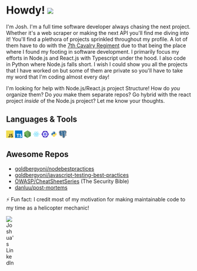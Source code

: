 # Howdy! <img src="https://media.giphy.com/media/hvRJCLFzcasrR4ia7z/giphy.gif" width="25px">

<!--
**libertybell95/libertybell95** is a ✨ _special_ ✨ repository because its `README.md` (this file) appears on your GitHub profile.

Here are some ideas to get you started:

- 🔭 I’m currently working on ...
- 🌱 I’m currently learning ...
- 👯 I’m looking to collaborate on ...
- 🤔 I’m looking for help with ...
- 💬 Ask me about ...
- 📫 How to reach me: ...
- 😄 Pronouns: ...
- ⚡ Fun fact: ...
-->

I'm Josh. I'm a full time software developer always chasing the next project. Whether it's a web scraper or making the next API you'll find me diving into it! You'll find a plethora of projects sprinkled throughout my profile. A lot of them have to do with the [7th Cavalry Regiment](https://7cav.us) due to that being the place where I found my footing in software development. I primarily focus my efforts in Node.js and React.js with Typescript under the hood. I also code in Python where Node.js falls short. I wish I could show you all the projects that I have worked on but some of them are private so you'll have to take my word that I'm coding almost every day!

I'm looking for help with Node.js/React.js project Structure! How do *you* organize them? Do *you* make them separate repos? Go hybrid with the react project *inside* of the Node.js project? Let me know your thoughts.

## Languages & Tools

<code><img height="20" src="https://raw.githubusercontent.com/github/explore/80688e429a7d4ef2fca1e82350fe8e3517d3494d/topics/javascript/javascript.png"></code>
<code><img height="20" src="https://raw.githubusercontent.com/github/explore/80688e429a7d4ef2fca1e82350fe8e3517d3494d/topics/typescript/typescript.png"></code>
<code><img height="20" src="https://raw.githubusercontent.com/github/explore/80688e429a7d4ef2fca1e82350fe8e3517d3494d/topics/nodejs/nodejs.png"></code>
<code><img height="20" src="https://raw.githubusercontent.com/github/explore/80688e429a7d4ef2fca1e82350fe8e3517d3494d/topics/react/react.png"></code>
<code><img height="20" src="https://raw.githubusercontent.com/github/explore/80688e429a7d4ef2fca1e82350fe8e3517d3494d/topics/eslint/eslint.png"></code>
<code><img height="20" src="https://raw.githubusercontent.com/github/explore/80688e429a7d4ef2fca1e82350fe8e3517d3494d/topics/python/python.png"></code>
<code><img height="20" src="https://raw.githubusercontent.com/github/explore/80688e429a7d4ef2fca1e82350fe8e3517d3494d/topics/postgresql/postgresql.png"></code>

## Awesome Repos

* [goldbergyoni/nodebestpractices](https://github.com/goldbergyoni/nodebestpractices)
* [goldbergyoni/javascript-testing-best-practices](https://github.com/goldbergyoni/javascript-testing-best-practices)
* [OWASP/CheatSheetSeries](https://github.com/OWASP/CheatSheetSeries) (The Security Bible)
* [danluu/post-mortems](https://github.com/danluu/post-mortems)

⚡️ Fun fact: I credit most of my motivation for making maintainable code to my time as a helicopter mechanic!

<a href="https://www.linkedin.com/in/joshuakbell/">
  <img align="left" alt="Joshua's LinkedIn" width="22px" src="https://raw.githubusercontent.com/peterthehan/peterthehan/master/assets/linkedin.svg" />
</a>

